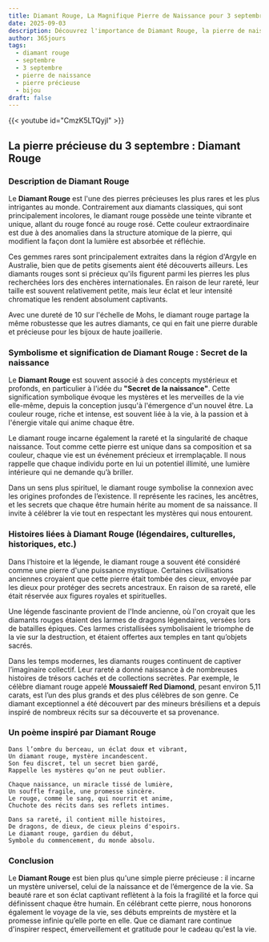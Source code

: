 ```yaml
---
title: Diamant Rouge, La Magnifique Pierre de Naissance pour 3 septembre
date: 2025-09-03
description: Découvrez l'importance de Diamant Rouge, la pierre de naissance du 3 septembre qui symbolise Secret de la naissance. Laissez sa beauté et sa signification illuminer votre journée.
author: 365jours
tags:
  - diamant rouge
  - septembre
  - 3 septembre
  - pierre de naissance
  - pierre précieuse
  - bijou
draft: false
---
```


{{< youtube id="CmzK5LTQyjI" >}}

## La pierre précieuse du 3 septembre : Diamant Rouge

### Description de Diamant Rouge

Le **Diamant Rouge** est l'une des pierres précieuses les plus rares et les plus intrigantes au monde. Contrairement aux diamants classiques, qui sont principalement incolores, le diamant rouge possède une teinte vibrante et unique, allant du rouge foncé au rouge rosé. Cette couleur extraordinaire est due à des anomalies dans la structure atomique de la pierre, qui modifient la façon dont la lumière est absorbée et réfléchie.

Ces gemmes rares sont principalement extraites dans la région d'Argyle en Australie, bien que de petits gisements aient été découverts ailleurs. Les diamants rouges sont si précieux qu'ils figurent parmi les pierres les plus recherchées lors des enchères internationales. En raison de leur rareté, leur taille est souvent relativement petite, mais leur éclat et leur intensité chromatique les rendent absolument captivants.

Avec une dureté de 10 sur l'échelle de Mohs, le diamant rouge partage la même robustesse que les autres diamants, ce qui en fait une pierre durable et précieuse pour les bijoux de haute joaillerie.

### Symbolisme et signification de Diamant Rouge : Secret de la naissance

Le **Diamant Rouge** est souvent associé à des concepts mystérieux et profonds, en particulier à l'idée du **"Secret de la naissance"**. Cette signification symbolique évoque les mystères et les merveilles de la vie elle-même, depuis la conception jusqu'à l'émergence d'un nouvel être. La couleur rouge, riche et intense, est souvent liée à la vie, à la passion et à l'énergie vitale qui anime chaque être.

Le diamant rouge incarne également la rareté et la singularité de chaque naissance. Tout comme cette pierre est unique dans sa composition et sa couleur, chaque vie est un événement précieux et irremplaçable. Il nous rappelle que chaque individu porte en lui un potentiel illimité, une lumière intérieure qui ne demande qu’à briller.

Dans un sens plus spirituel, le diamant rouge symbolise la connexion avec les origines profondes de l’existence. Il représente les racines, les ancêtres, et les secrets que chaque être humain hérite au moment de sa naissance. Il invite à célébrer la vie tout en respectant les mystères qui nous entourent.

### Histoires liées à Diamant Rouge (légendaires, culturelles, historiques, etc.)

Dans l’histoire et la légende, le diamant rouge a souvent été considéré comme une pierre d'une puissance mystique. Certaines civilisations anciennes croyaient que cette pierre était tombée des cieux, envoyée par les dieux pour protéger des secrets ancestraux. En raison de sa rareté, elle était réservée aux figures royales et spirituelles.

Une légende fascinante provient de l'Inde ancienne, où l'on croyait que les diamants rouges étaient des larmes de dragons légendaires, versées lors de batailles épiques. Ces larmes cristallisées symbolisaient le triomphe de la vie sur la destruction, et étaient offertes aux temples en tant qu’objets sacrés.

Dans les temps modernes, les diamants rouges continuent de captiver l’imaginaire collectif. Leur rareté a donné naissance à de nombreuses histoires de trésors cachés et de collections secrètes. Par exemple, le célèbre diamant rouge appelé **Moussaieff Red Diamond**, pesant environ 5,11 carats, est l’un des plus grands et des plus célèbres de son genre. Ce diamant exceptionnel a été découvert par des mineurs brésiliens et a depuis inspiré de nombreux récits sur sa découverte et sa provenance.

### Un poème inspiré par Diamant Rouge

	Dans l’ombre du berceau, un éclat doux et vibrant,  
	Un diamant rouge, mystère incandescent.  
	Son feu discret, tel un secret bien gardé,  
	Rappelle les mystères qu’on ne peut oublier.
	
	Chaque naissance, un miracle tissé de lumière,  
	Un souffle fragile, une promesse sincère.  
	Le rouge, comme le sang, qui nourrit et anime,  
	Chuchote des récits dans ses reflets intimes.
	
	Dans sa rareté, il contient mille histoires,  
	De dragons, de dieux, de cieux pleins d'espoirs.  
	Le diamant rouge, gardien du début,  
	Symbole du commencement, du monde absolu.

### Conclusion

Le **Diamant Rouge** est bien plus qu'une simple pierre précieuse : il incarne un mystère universel, celui de la naissance et de l’émergence de la vie. Sa beauté rare et son éclat captivant reflètent à la fois la fragilité et la force qui définissent chaque être humain. En célébrant cette pierre, nous honorons également le voyage de la vie, ses débuts empreints de mystère et la promesse infinie qu’elle porte en elle. Que ce diamant rare continue d'inspirer respect, émerveillement et gratitude pour le cadeau qu'est la vie.